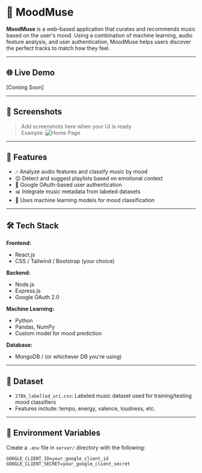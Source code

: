 # 🎵 MoodMuse

**MoodMuse** is a web-based application that curates and recommends music based on the user's mood. Using a combination of machine learning, audio feature analysis, and user authentication, MoodMuse helps users discover the perfect tracks to match how they feel.

---

## 🌐 Live Demo
[Coming Soon]

---

## 📸 Screenshots
> Add screenshots here when your UI is ready  
> Example:
> ![Home Page](screenshots/home.png)

---

## 🚀 Features

- 🎶 Analyze audio features and classify music by mood
- 😌 Detect and suggest playlists based on emotional context
- 🔐 Google OAuth-based user authentication
- 📊 Integrate music metadata from labeled datasets
- 🧠 Uses machine learning models for mood classification

---

## 🛠️ Tech Stack

**Frontend:**
- React.js
- CSS / Tailwind / Bootstrap (your choice)

**Backend:**
- Node.js
- Express.js
- Google OAuth 2.0

**Machine Learning:**
- Python
- Pandas, NumPy
- Custom model for mood prediction

**Database:**
- MongoDB / (or whichever DB you're using)

---

## 🧪 Dataset

- `278k_labelled_uri.csv`: Labeled music dataset used for training/testing mood classifiers
- Features include: tempo, energy, valence, loudness, etc.

---

## 🔐 Environment Variables

Create a `.env` file in `server/` directory with the following:

```env
GOOGLE_CLIENT_ID=your_google_client_id
GOOGLE_CLIENT_SECRET=your_google_client_secret
